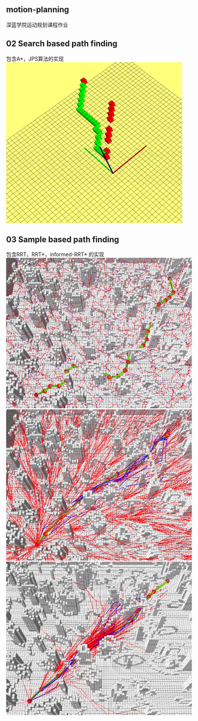 ## motion-planning
深蓝学院运动规划课程作业
## 02 Search based path finding
包含A*，JPS算法的实现
![A* 与JPS对比](https://github.com/yangyichu/motion-planning/blob/main/02-Search-Based-Methods/2.png)

## 03 Sample based path finding
包含RRT，RRT*，informed-RRT* 的实现
![RRT](https://github.com/yangyichu/motion-planning/blob/main/03-Sample-Based-Methods/1.png)![informed RRT*](https://github.com/yangyichu/motion-planning/blob/main/03-Sample-Based-Methods/2.png)![RRT*](https://github.com/yangyichu/motion-planning/blob/main/03-Sample-Based-Methods/3.png)
